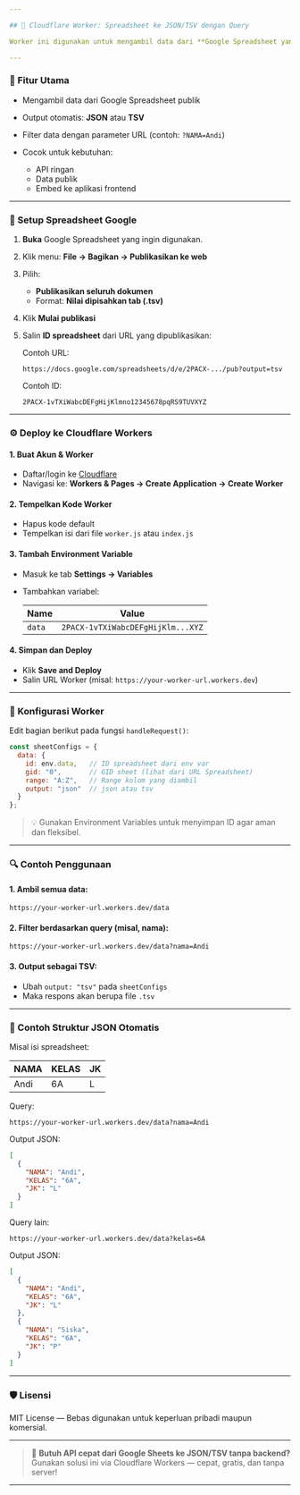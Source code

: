 ```yaml
---

## 📄 Cloudflare Worker: Spreadsheet ke JSON/TSV dengan Query

Worker ini digunakan untuk mengambil data dari **Google Spreadsheet yang dipublikasikan**, lalu mengubahnya menjadi **JSON** atau **TSV**. Mendukung **filter via query string**.

---
```


### 🚀 Fitur Utama

* Mengambil data dari Google Spreadsheet publik
* Output otomatis: **JSON** atau **TSV**
* Filter data dengan parameter URL (contoh: `?NAMA=Andi`)
* Cocok untuk kebutuhan:

  * API ringan
  * Data publik
  * Embed ke aplikasi frontend

---

### 🧩 Setup Spreadsheet Google

1. **Buka** Google Spreadsheet yang ingin digunakan.
2. Klik menu: **File → Bagikan → Publikasikan ke web**
3. Pilih:

   * **Publikasikan seluruh dokumen**
   * Format: **Nilai dipisahkan tab (.tsv)**
4. Klik **Mulai publikasi**
5. Salin **ID spreadsheet** dari URL yang dipublikasikan:

   Contoh URL:

   ```
   https://docs.google.com/spreadsheets/d/e/2PACX-.../pub?output=tsv
   ```

   Contoh ID:

   ```
   2PACX-1vTXiWabcDEFgHijKlmno12345678pqRS9TUVXYZ
   ```

---

### ⚙️ Deploy ke Cloudflare Workers

#### 1. Buat Akun & Worker

* Daftar/login ke [Cloudflare](https://dash.cloudflare.com)
* Navigasi ke: **Workers & Pages → Create Application → Create Worker**

#### 2. Tempelkan Kode Worker

* Hapus kode default
* Tempelkan isi dari file `worker.js` atau `index.js`

#### 3. Tambah Environment Variable

* Masuk ke tab **Settings → Variables**
* Tambahkan variabel:

  | Name   | Value                             |
  | ------ | --------------------------------- |
  | `data` | `2PACX-1vTXiWabcDEFgHijKlm...XYZ` |

#### 4. Simpan dan Deploy

* Klik **Save and Deploy**
* Salin URL Worker (misal: `https://your-worker-url.workers.dev`)

---

### 🔧 Konfigurasi Worker

Edit bagian berikut pada fungsi `handleRequest()`:

```js
const sheetConfigs = {
  data: {
    id: env.data,   // ID spreadsheet dari env var
    gid: "0",       // GID sheet (lihat dari URL Spreadsheet)
    range: "A:Z",   // Range kolom yang diambil
    output: "json"  // json atau tsv
  }
};
```

> 💡 Gunakan Environment Variables untuk menyimpan ID agar aman dan fleksibel.

---

### 🔍 Contoh Penggunaan

#### 1. Ambil semua data:

```
https://your-worker-url.workers.dev/data
```

#### 2. Filter berdasarkan query (misal, nama):

```
https://your-worker-url.workers.dev/data?nama=Andi
```

#### 3. Output sebagai TSV:

* Ubah `output: "tsv"` pada `sheetConfigs`
* Maka respons akan berupa file `.tsv`

---

### 🧪 Contoh Struktur JSON Otomatis

Misal isi spreadsheet:

| NAMA | KELAS | JK |
| ---- | ----- | -- |
| Andi | 6A    | L  |

Query:

```
https://your-worker-url.workers.dev/data?nama=Andi
```

Output JSON:

```json
[
  {
    "NAMA": "Andi",
    "KELAS": "6A",
    "JK": "L"
  }
]
```

Query lain:

```
https://your-worker-url.workers.dev/data?kelas=6A
```

Output JSON:

```json
[
  {
    "NAMA": "Andi",
    "KELAS": "6A",
    "JK": "L"
  },
  {
    "NAMA": "Siska",
    "KELAS": "6A",
    "JK": "P"
  }
]
```

---

### 🛡️ Lisensi

MIT License — Bebas digunakan untuk keperluan pribadi maupun komersial.

---

> 🚀 **Butuh API cepat dari Google Sheets ke JSON/TSV tanpa backend?**
> Gunakan solusi ini via Cloudflare Workers — cepat, gratis, dan tanpa server!

---
